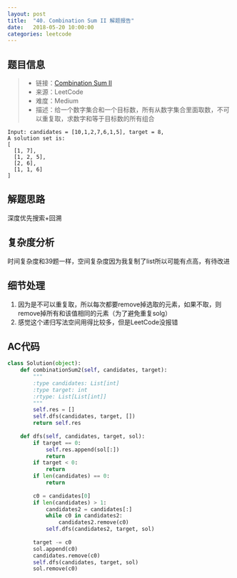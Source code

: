 ```yaml
---
layout: post
title:  "40. Combination Sum II 解题报告"
date:   2018-05-20 10:00:00
categories: leetcode
---
```



## 题目信息

> * 链接：[Combination Sum II](https://leetcode.com/problems/combination-sum-ii/description/)
> * 来源：LeetCode
> * 难度：Medium
> * 描述：给一个数字集合和一个目标数，所有从数字集合里面取数，不可以重复取，求数字和等于目标数的所有组合

```
Input: candidates = [10,1,2,7,6,1,5], target = 8,
A solution set is:
[
  [1, 7],
  [1, 2, 5],
  [2, 6],
  [1, 1, 6]
]
```

## 解题思路
深度优先搜索+回溯

## 复杂度分析
时间复杂度和39题一样，空间复杂度因为我复制了list所以可能有点高，有待改进

## 细节处理
1. 因为是不可以重复取，所以每次都要remove掉选取的元素，如果不取，则remove掉所有和该值相同的元素（为了避免重复solg）
2. 感觉这个递归写法空间用得比较多，但是LeetCode没报错

## AC代码

``` python
class Solution(object):
    def combinationSum2(self, candidates, target):
        """
        :type candidates: List[int]
        :type target: int
        :rtype: List[List[int]]
        """
        self.res = []
        self.dfs(candidates, target, [])
        return self.res
    
    def dfs(self, candidates, target, sol):
        if target == 0:
            self.res.append(sol[:])
            return 
        if target < 0:
            return 
        if len(candidates) == 0:
            return
        
        c0 = candidates[0]
        if len(candidates) > 1: 
            candidates2 = candidates[:]
            while c0 in candidates2:
                candidates2.remove(c0)
            self.dfs(candidates2, target, sol)
        
        target -= c0
        sol.append(c0)
        candidates.remove(c0)
        self.dfs(candidates, target, sol)
        sol.remove(c0)
        
 
```



[jekyll-docs]: https://jekyllrb.com/docs/home
[jekyll-gh]:   https://github.com/jekyll/jekyll
[jekyll-talk]: https://talk.jekyllrb.com/

